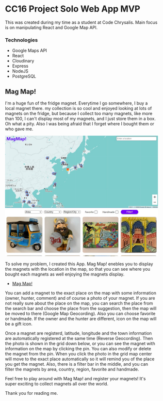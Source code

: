 # CC16 Project Solo Web App MVP

This was created during my time as a student at Code Chrysalis.
Main focus is on manipulating React and Google Map API.

### Technologies

- Google Maps API
- React
- Cloudinary
- Express
- NodeJS
- PostgreSQL

## Mag Map!

I'm a huge fun of the fridge magnet. Everytime I go somewhere, I buy a local magnet there.
my collection is so cool and enjoyed looking at lots of magnets on the fridge, but because I collect too many magnets, like more than 100, I can't display most of my magnets, and I just store them in a box. Oh what a pity.
Also I was being afraid that I forget where I bought them or who gave me.

![magmap](./images/screen_shot.jpg)

To solve my problem, I created this App.
Mag Map! enebles you to display the magnets with the location in the map, so that you can see where you bought each magnets as well enjoying the magnets display.

- [Mag Map!](https://magnet-map.herokuapp.com/)

You can add a magnet to the exact place on the map with some information (owner, hunter, comment) and of course a photo of your magnet.
If you are not really sure about the place on the map, you can search the place from the search bar and choose the place from the suggestion, then the map will be moved to there (Google Map Geocording).
Also you can choose favorite or handmade.
If the owner and the hunter are different, icon on the map will be a gift icon.

Once a magnet are registerd, latitude, longitude and the town information are automatically registered at the same time (Reverse Geocording). Then the photo is shown in the grid down below, or you can see the magnet with information on the map by clicking the pin.
You can also modify or delete the magnet from the pin.
When you click the photo in the grid map center will move to the exact place automatically so it will remind you of the place you get the magnet.
Also, there is a filter bar in the middle, and you can filter the magnets by area, country, region, favorite and handmade.

Feel free to play around with Mag Map! and register your magnets!
It's super exciting to collect magnets all over the world.

Thank you for reading me.

